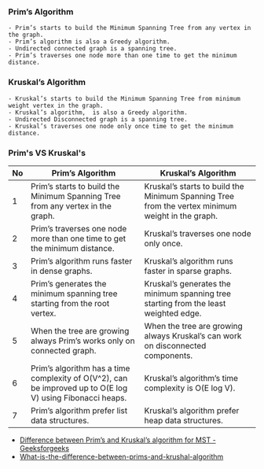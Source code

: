 
### Prim’s Algorithm
```
- Prim’s starts to build the Minimum Spanning Tree from any vertex in the graph.
- Prim’s algorithm is also a Greedy algorithm.
- Undirected connected graph is a spanning tree.
- Prim’s traverses one node more than one time to get the minimum distance.
```
### Kruskal’s Algorithm
```
- Kruskal’s starts to build the Minimum Spanning Tree from minimum weight vertex in the graph.
- Kruskal’s algorithm,  is also a Greedy algorithm.
- Undirected Disconnected graph is a spanning tree.
- Kruskal’s traverses one node only once time to get the minimum distance.
```

### Prim's VS Kruskal's

|  No    |  Prim’s Algorithm      |    Kruskal’s Algorithm     |
| -----  | ---------------------- | -------------------------- |
|    1   | Prim’s starts to build the Minimum Spanning Tree from any vertex in the graph. | Kruskal’s starts to build the Minimum Spanning Tree from the vertex minimum weight in the graph. |
|    2   | Prim’s traverses one node more than one time to get the minimum distance.   |  Kruskal’s traverses one node only once.      |
|    3   | Prim’s algorithm runs faster in dense graphs.        | Kruskal’s algorithm runs faster in sparse graphs.        |
|    4   | Prim’s generates the minimum spanning tree starting from the root vertex.        | Kruskal’s generates the minimum spanning tree starting from the least weighted edge.      |
|    5   | When the tree are growing always Prim’s works only on connected graph.        | When the tree are growing always Kruskal’s can work on disconnected components.       |
|    6   | Prim’s algorithm has a time complexity of O(V^2), can be improved up to O(E log V) using Fibonacci heaps. | Kruskal’s algorithm’s time complexity is O(E log V).        |
|    7   | Prim’s algorithm prefer list data structures.        | Kruskal’s algorithm prefer heap data structures.        |


- [Difference between Prim’s and Kruskal’s algorithm for MST - Geeksforgeeks](https://www.geeksforgeeks.org/difference-between-prims-and-kruskals-algorithm-for-mst/)
- [What-is-the-difference-between-prims-and-krushal-algorithm](https://pediaa.com/what-is-the-difference-between-prims-and-krushal-algorithm/)

